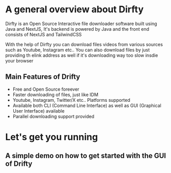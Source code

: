 # A general overview about Dirfty

Dirfty is an Open Source Interactive file downloader software built using Java and NextJS, It's backend is powered by Java and the front end consists of NextJS and TailwindCSS

With the help of Dirfty you can download files videos from various sources such as Youtube, Instagram etc.. You can also download files by just providing th elink address as well if it's downloading way too slow insdie your browser

## Main Features of Drifty
- Free and Open Source foreever
- Faster downloading of files, just like IDM 
- Youtube, Instagram, Twitter/X etc.. Platforms supported
- Available both CLI (Command Line Interface) as well as GUI (Graphical User Interface) available
- Parallel downloading support provided

# Let's get you running

##  A simple demo on how to get started with the GUI of Drifty
